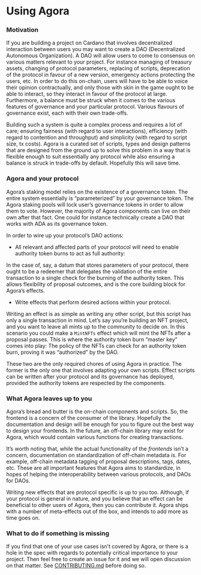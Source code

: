 # Using Agora

### Motivation

If you are building a project on Cardano that involves decentralized interaction between users you may want to create a DAO (Decentralized Autonomous Organization). A DAO will allow users to come to consensus on various matters relevant to your project. For instance managing of treasury assets, changing of protocol parameters, replacing of scripts, deprecation of the protocol in favour of a new version, emergency actions protecting the users, etc. In order to do this on-chain, users will have to be able to voice their opinion contractually, and only those with skin in the game ought to be able to interact, so they interact in favour of the protocol at large. Furthermore, a balance must be struck when it comes to the various features of governance and your particular protocol. Various flavours of governance exist, each with their own trade-offs.

Building such a system is quite a complex process and requires a lot of care; ensuring fairness (with regard to user interactions), efficiency (with regard to contention and throughput) and simplicity (with regard to script size, tx costs). Agora is a curated set of scripts, types and design patterns that are designed from the ground up to solve this problem in a way that is flexible enough to suit essentially any protocol while also ensuring a balance is struck in trade-offs by default. Hopefully this will save time.

### Agora and your protocol

Agora’s staking model relies on the existence of a governance token. The entire system essentially is “parameterized” by your governance token. The Agora staking pools will lock user’s governance tokens in order to allow them to vote. However, the majority of Agora components can live on their own after that fact. One could for instance technically create a DAO that works with ADA as its governance token.

In order to wire up your protocol’s DAO actions:

- All relevant and affected parts of your protocol will need to enable authority token burns to act as full authority:

In the case of, say, a datum that stores parameters of your protocol, there ought to be a redeemer that delegates the validation of the entire transaction to a single check for the burning of the authority token. This allows flexibility of proposal outcomes, and is the core building block for Agora’s effects.

- Write effects that perform desired actions within your protocol.

Writing an effect is as simple as writing any other script, but this script has only a single transaction in mind. Let’s say you’re building an NFT project, and you want to leave all mints up to the community to decide on. In this scenario you could make a `MintNFTs` effect which will mint the NFTs after a proposal passes. This is where the authority token burn “master key” comes into play: The policy of the NFTs can check for an authority token burn, proving it was “authorized” by the DAO.


These two are the only required chores of using Agora in practice. The former is the only one that involves adapting your own scripts. Effect scripts can be written after your protocol and its governance has deployed, provided the authority tokens are respected by the components.


### What Agora leaves up to you

Agora’s bread and butter is the on-chain components and scripts. So, the frontend is a concern of the consumer of the library. Hopefully the documentation and design will be enough for you to figure out the best way to design your frontends. In the future, an off-chain library may exist for Agora, which would contain various functions for creating transactions.

It’s worth noting that, while the actual functionality of the *frontends* isn’t a concern, documentation on standardization of off-chain metadata *is*. For example, off-chain metadata tagging of proposal descriptions, tags, dates, etc. These are all important features that Agora aims to standardize, in hopes of helping the interoperability between various protocols, and DAOs for DAOs.

Writing new effects that are protocol specific is up to you too. Although, if your protocol is general in nature, and you believe that an effect can be beneficial to other users of Agora, then you can contribute it. Agora ships with a number of meta-effects out of the box, and intends to add more as time goes on.

### What to do if something is missing

If you find that one of your use cases isn’t covered by Agora, or there is a hole in the spec with regards to potentially critical importance to your project. Then feel free to create an issue for it and we will open discussion on that matter. See [CONTRIBUTING.md](../CONTRIBUTING.md) before doing so.
